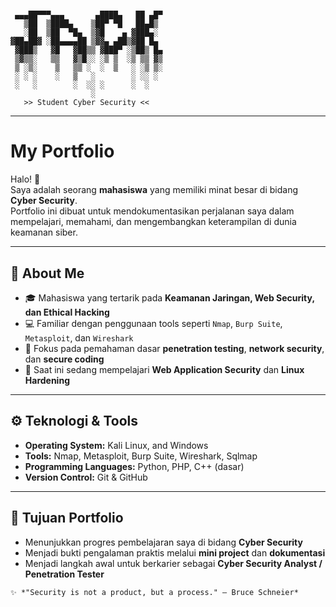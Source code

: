 # 
```
 ▄▄▄██▀▀▀▄▄▄       ▄████▄   ██ ▄█▀
   ▒██  ▒████▄    ▒██▀ ▀█   ██▄█▒ 
   ░██  ▒██  ▀█▄  ▒▓█    ▄ ▓███▄░ 
▓██▄██▓ ░██▄▄▄▄██ ▒▓▓▄ ▄██▒▓██ █▄ 
 ▓███▒   ▓█   ▓██▒▒ ▓███▀ ░▒██▒ █▄
 ▒▓▒▒░   ▒▒   ▓▒█░░ ░▒ ▒  ░▒ ▒▒ ▓▒
 ▒ ░▒░    ▒   ▒▒ ░  ░  ▒   ░ ░▒ ▒░
 ░ ░ ░    ░   ▒   ░        ░ ░░ ░ 
 ░   ░        ░  ░░ ░      ░  ░   
                  ░
   >> Student Cyber Security <<
```

---

# My Portfolio  

Halo! 👋  
Saya adalah seorang **mahasiswa** yang memiliki minat besar di bidang **Cyber Security**.  
Portfolio ini dibuat untuk mendokumentasikan perjalanan saya dalam mempelajari, memahami, dan mengembangkan keterampilan di dunia keamanan siber.

---

## 📌 About Me
- 🎓 Mahasiswa yang tertarik pada **Keamanan Jaringan, Web Security, dan Ethical Hacking**  
- 💻 Familiar dengan penggunaan tools seperti `Nmap`, `Burp Suite`, `Metasploit`, dan `Wireshark`  
- 🔐 Fokus pada pemahaman dasar **penetration testing**, **network security**, dan **secure coding**  
- 🌱 Saat ini sedang mempelajari **Web Application Security** dan **Linux Hardening**  

---

## ⚙️ Teknologi & Tools
- **Operating System:** Kali Linux, and Windows  
- **Tools:** Nmap, Metasploit, Burp Suite, Wireshark, Sqlmap  
- **Programming Languages:** Python, PHP, C++ (dasar)  
- **Version Control:** Git & GitHub  

---

## 🎯 Tujuan Portfolio
- Menunjukkan progres pembelajaran saya di bidang **Cyber Security**  
- Menjadi bukti pengalaman praktis melalui **mini project** dan **dokumentasi**  
- Menjadi langkah awal untuk berkarier sebagai **Cyber Security Analyst / Penetration Tester**

```
✨ *"Security is not a product, but a process." – Bruce Schneier*  
